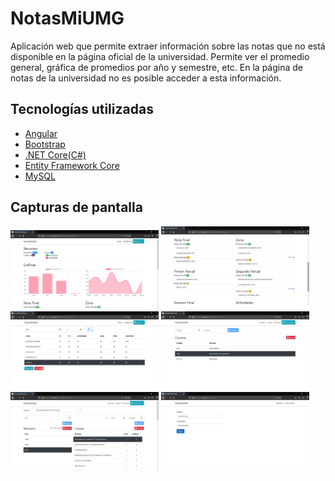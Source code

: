 # NotasMiUMG

Aplicaci&oacute;n web que permite extraer informaci&oacute;n sobre las notas que no est&aacute; disponible en la p&aacute;gina oficial de la universidad.
Permite ver el promedio general, gr&aacute;fica de promedios por a&ntilde;o y semestre, etc. En la p&aacute;gina de notas de la universidad no es posible acceder a esta informaci&oacute;n.

## Tecnolog&iacute;as utilizadas

- [Angular](https://angular.io/)
- [Bootstrap](https://getbootstrap.com/)
- [.NET Core(C#)](https://docs.microsoft.com/en-us/dotnet/core/)
- [Entity Framework Core](https://docs.microsoft.com/en-us/ef/core/)
- [MySQL](https://www.mysql.com/)

## Capturas de pantalla

<p float="left">
<img alt="Estad&iacute;sticas" src="https://github.com/juanguerra97/notasmiumg/raw/master/docs/capturas/captura01.png" width="47%">

<img alt="Estad&iacute;sticas" src="https://github.com/juanguerra97/notasmiumg/raw/master/docs/capturas/captura02.png" width="47%">

<img alt="Notas" src="https://github.com/juanguerra97/notasmiumg/raw/master/docs/capturas/captura03.png" width="47%">

<img alt="Carreras" src="https://github.com/juanguerra97/notasmiumg/raw/master/docs/capturas/captura04.png" width="47%">

<img alt="Pensums" src="https://github.com/juanguerra97/notasmiumg/raw/master/docs/capturas/captura05.png" width="47%">

<img alt="Inicio de sesi&oacute;n" src="https://github.com/juanguerra97/notasmiumg/raw/master/docs/capturas/captura06.png" width="47%">

</p>